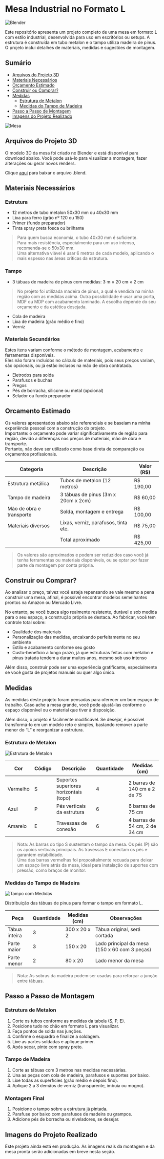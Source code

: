 # Mesa Industrial no Formato L

![Blender](https://img.shields.io/badge/blender-%23F5792A.svg?style=for-the-badge&logo=blender&logoColor=white)

Este repositório apresenta um projeto completo de uma mesa em formato L com estilo industrial, desenvolvida para uso em escritórios ou setups. A estrutura é construída em tubo metalon e o tampo utiliza madeira de pinus. O projeto inclui detalhes de materiais, medidas e sugestões de montagem.

## Sumário

- [Arquivos do Projeto 3D](#arquivos-do-projeto-3d)
- [Materiais Necessários](#materiais-necessários)
- [Orçamento Estimado](#orcamento-estimado)
- [Construir ou Comprar?](#construir-ou-comprar)
- [Medidas](#medidas)
  - [Estrutura de Metalon](#estrutura-de-metalon)
  - [Medidas do Tampo de Madeira](#medidas-do-tampo-de-madeira)
- [Passo a Passo de Montagem](#passo-a-passo-de-montagem)
- [Imagens do Projeto Realizado](#imagens-do-projeto-realizado)

![Mesa](IMG/Mesa_em_l.png)

## Arquivos do Projeto 3D

O modelo 3D da mesa foi criado no Blender e está disponível para download abaixo. Você pode usá-lo para visualizar a montagem, fazer alterações ou gerar novos renders.

Clique [aqui](Arquivo%20blender) para baixar o arquivo .blend.

## Materiais Necessários

### Estrutura

- 12 metros de tubo metalon 50x30 mm ou 40x30 mm
- Lixa para ferro (grão nº 120 ou 150)
- Primer (fundo preparador)
- Tinta spray preta fosca ou brilhante

> Para quem busca economia, o tubo 40x30 mm é suficiente.  
> Para mais resistência, especialmente para um uso intenso, recomenda-se o 50x30 mm.  
> Uma alternativa viável é usar 6 metros de cada modelo, aplicando o mais espesso nas áreas críticas da estrutura.

### Tampo

- 3 tábuas de madeira de pinus com medidas: 3 m × 20 cm × 2 cm  
> No projeto foi utilizada madeira de pinus, a qual é vendida na minha região com as medidas acima. Outra possibilidade é usar uma porta, MDF ou MDP com acabamento laminado. A escolha depende do seu orçamento e da estética desejada.
- Cola de madeira
- Lixa de madeira (grão médio e fino)
- Verniz

### Materiais Secundários

Estes itens variam conforme o método de montagem, acabamento e ferramentas disponíveis.  
Eles não foram incluídos no cálculo de materiais, pois seus preços variam, são opcionais, ou já estão inclusos na mão de obra contratada.

- Eletrodos para solda
- Parafusos e buchas
- Pregos
- Pés de borracha, silicone ou metal (opcional)
- Selador ou fundo preparador

## Orcamento Estimado

Os valores apresentados abaixo são referenciais e se baseiam na minha experiência pessoal com a construção do projeto.  
Importante: o orçamento pode variar significativamente de região para região, devido a diferenças nos preços de materiais, mão de obra e transporte.  
Portanto, não deve ser utilizado como base direta de comparação ou orçamentos profissionais.

| Categoria                  | Descrição                          | Valor (R$) |
|---------------------------|------------------------------------|------------|
| Estrutura metálica        | Tubos de metalon (12 metros)       | R$ 190,00  |
| Tampo de madeira          | 3 tábuas de pinus (3m x 20cm x 2cm)| R$ 60,00   |
| Mão de obra e transporte  | Solda, montagem e entrega          | R$ 100,00  |
| Materiais diversos        | Lixas, verniz, parafusos, tinta etc.| R$ 75,00  |
|                           | Total aproximado                   | R$ 425,00  |

> Os valores são aproximados e podem ser reduzidos caso você já tenha ferramentas ou materiais disponíveis, ou se optar por fazer parte da montagem por conta própria.

## Construir ou Comprar?

Ao analisar o preço, talvez você esteja repensando se vale mesmo a pena construir uma mesa, afinal, é possível encontrar modelos semelhantes prontos na Amazon ou Mercado Livre.

No entanto, se você busca algo realmente resistente, durável e sob medida para o seu espaço, a construção própria se destaca. Ao fabricar, você tem controle total sobre:
- Qualidade dos materiais
- Personalização das medidas, encaixando perfeitamente no seu ambiente
- Estilo e acabamento conforme seu gosto
- Custo-benefício a longo prazo, já que estruturas feitas com metalon e pinus tratada tendem a durar muitos anos, mesmo sob uso intenso

Além disso, construir pode ser uma experiência gratificante, especialmente se você gosta de projetos manuais ou quer algo único.

## Medidas

As medidas deste projeto foram pensadas para oferecer um bom espaço de trabalho. Caso ache a mesa grande, você pode ajustá-las conforme o espaço disponível ou o material que tiver à disposição.

Além disso, o projeto é facilmente modificável. Se desejar, é possível transformá-lo em um modelo reto e simples, bastando remover a parte menor do “L” e reorganizar a estrutura.

### Estrutura de Metalon

![Estrutura de Metalon](IMG/medidas_metal.png)

| Cor       | Código | Descrição                                      | Quantidade | Medidas (cm)                  |
|-----------|--------|------------------------------------------------|------------|-------------------------------|
| Vermelho  | S      | Suportes superiores horizontais (topo)         | 4          | 2 barras de 140 cm e 2 de 75  |
| Azul      | P      | Pés verticais da estrutura                     | 6          | 6 barras de 75 cm             |
| Amarelo   | E      | Travessas de conexão                            | 6          | 4 barras de 54 cm, 2 de 34 cm |

> Nota: As barras do tipo S sustentam o tampo da mesa. Os pés (P) são os apoios verticais principais. As travessas E conectam os pés e garantem estabilidade.  
> Uma das barras vermelhas foi propositalmente recuada para deixar um espaço livre atrás da mesa, ideal para instalação de suportes com pressão, como braços de monitor.

### Medidas do Tampo de Madeira

![Tampo com Medidas](IMG/medidas_madeira.png)

Distribuição das tábuas de pinus para formar o tampo em formato L.

| Peça            | Quantidade | Medidas (cm) | Observações                                   |
|-----------------|------------|--------------|-----------------------------------------------|
| Tábua inteira   | 3          | 300 x 20 x 2 | Tábua original, será cortada                  |
| Parte maior     | 3          | 150 x 20     | Lado principal da mesa (150 x 60 com 3 peças) |
| Parte menor     | 2          | 80 x 20      | Lado menor da mesa                            |

> Nota: As sobras da madeira podem ser usadas para reforçar a junção entre tábuas.

## Passo a Passo de Montagem

### Estrutura de Metalon

1. Corte os tubos conforme as medidas da tabela (S, P, E).
2. Posicione tudo no chão em formato L para visualizar.
3. Faça pontos de solda nas junções.
4. Confirme o esquadro e finalize a soldagem.
5. Lixe as partes soldadas e aplique primer.
6. Após secar, pinte com spray preto.

### Tampo de Madeira

1. Corte as tábuas com 3 metros nas medidas necessárias.
2. Una as peças com cola de madeira, parafusos e suportes por baixo.
3. Lixe todas as superfícies (grão médio e depois fino).
4. Aplique 2 a 3 demãos de verniz (transparente, imbuia ou mogno).

### Montagem Final

1. Posicione o tampo sobre a estrutura já pintada.
2. Parafuse por baixo com parafusos de madeira ou grampos.
3. Adicione pés de borracha ou niveladores, se desejar.

## Imagens do Projeto Realizado

Este projeto ainda está em produção. As imagens reais da montagem e da mesa pronta serão adicionadas em breve nesta seção.

